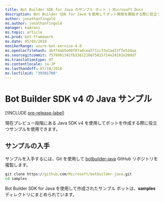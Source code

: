 ```yaml
---
title: Bot Builder SDK for Java のサンプル ボット | Microsoft Docs
description: Bot Builder SDK for Java を使用してボット開発を開始する際に役立つサンプル ボットについて説明します。
author: jonathanfingold
ms.author: jonathanfingold
manager: kamrani
ms.topic: article
ms.prod: bot-framework
ms.date: 05/03/2018
monikerRange: azure-bot-service-4.0
ms.openlocfilehash: abf74ab5e00f07a8cea571cc33a1ad23ffe52daa
ms.sourcegitcommit: f576981342fb3361216675815714e24281e20ddf
ms.translationtype: HT
ms.contentlocale: ja-JP
ms.lasthandoff: 07/18/2018
ms.locfileid: "39301708"
---
```

# <a name="bot-builder-sdk-v4-java-samples"></a>Bot Builder SDK v4 の Java サンプル
[!INCLUDE [pre-release-label](../includes/pre-release-label.md)]

現在プレビュー段階にある Java SDK v4 を使用してボットを作成する際に役立つサンプルを使用できます。

## <a name="get-the-samples"></a>サンプルの入手
サンプルを入手するには、Git を使用して [botbuilder-java](https://github.com/Microsoft/botbuilder-java) GitHub リポジトリを複製します。

```cmd
git clone https://github.com/Microsoft/botbuilder-java.git
cd samples
```
Bot Builder SDK for Java を使用して作成されたサンプル ボットは、**samples** ディレクトリにまとめられています。
